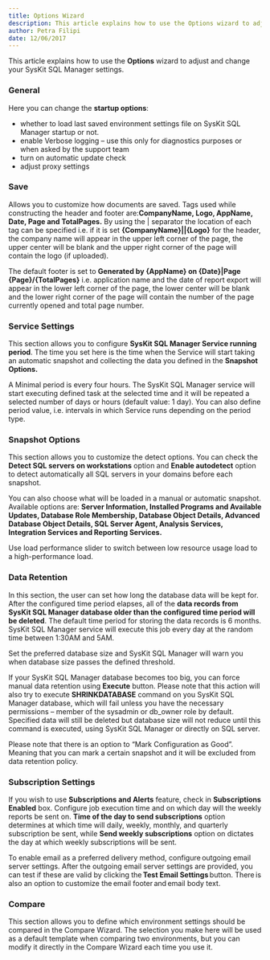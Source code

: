 ```yaml
---
title: Options Wizard
description: This article explains how to use the Options wizard to adjust and change your SysKit SQL Manager settings.
author: Petra Filipi
date: 12/06/2017
---
```

This article explains how to use the __Options__ wizard to adjust and change your SysKit SQL Manager settings.

### General

Here you can change the __startup options__:
* whether to load last saved environment settings file on SysKit SQL Manager startup or not.
* enable Verbose logging – use this only for diagnostics purposes or when asked by the support team
* turn on automatic update check
* adjust proxy settings

### Save

Allows you to customize how documents are saved. Tags used while constructing the header and footer are:__CompanyName, Logo, AppName, Date, Page and TotalPages.__
By using the | separator the location of each tag can be specified i.e. if it is set __{CompanyName}||{Logo}__ for the header, the company name will appear in the upper left corner of the page, the upper center will be blank and the upper right corner of the page will contain the logo (if uploaded).

The default footer is set to __Generated by {AppName} on {Date}|Page {Page}/{TotalPages}__ i.e. application name and the date of report export will appear in the lower left corner of the page, the lower center will be blank and the lower right corner of the page will contain the number of the page currently opened and total page number.

### Service Settings

This section allows you to configure __SysKit SQL Manager Service running period__.
The time you set here is the time when the Service will start taking an automatic snapshot and collecting the data you defined in the __Snapshot Options.__

A Minimal period is every four hours. The SysKit SQL Manager service will start executing defined task at the selected time and it will be repeated a selected number of days or hours (default value: 1 day). You can also define period value, i.e. intervals in which Service runs depending on the period type.

### Snapshot Options
This section allows you to customize the detect options. You can check the __Detect SQL servers on workstations__ option and __Enable autodetect__ option to detect automatically all SQL servers in your domains before each snapshot.

You can also choose what will be loaded in a manual or automatic snapshot. Available options are: __Server Information, Installed Programs and Available Updates, Database Role Membership, Database Object Details, Advanced Database Object Details, SQL Server Agent, Analysis Services, Integration Services and Reporting Services.__

Use load performance slider to switch between low resource usage load to a high-performance load.

### Data Retention

In this section, the user can set how long the database data will be kept for. After the configured time period elapses, all of the __data records from SysKit SQL Manager database older than the configured time period will be deleted__. The default time period for storing the data records is 6 months. SysKit SQL Manager service will execute this job every day at the random time between 1:30AM and 5AM.

Set the preferred database size and SysKit SQL Manager will warn you when database size passes the defined threshold.

If your SysKit SQL Manager database becomes too big, you can force manual data retention using __Execute__ button. Please note that this action will also try to execute __SHRINKDATABASE__ command on you SysKit SQL Manager database, which will fail unless you have the necessary permissions – member of the sysadmin or db_owner role by default. Specified data will still be deleted but database size will not reduce until this command is executed, using SysKit SQL Manager or directly on SQL server.

Please note that there is an option to “Mark Configuration as Good”. Meaning that you can mark a certain snapshot and it will be excluded from data retention policy.

### Subscription Settings

If you wish to use __Subscriptions and Alerts__ feature, check in __Subscriptions Enabled__ box. Configure job execution time and on which day will the weekly reports be sent on. __Time of the day to send subscriptions__ option determines at which time will daily, weekly, monthly, and quarterly subscription be sent, while __Send weekly subscriptions__ option on dictates the day at which weekly subscriptions will be sent.

To enable email as a preferred delivery method, configure outgoing email server settings. After the outgoing email server settings are provided, you can test if these are valid by clicking the __Test Email Settings__ button. There is also an option to customize the email footer and email body text.

### Compare

This section allows you to define which environment settings should be compared in the Compare Wizard. The selection you make here will be used as a default template when comparing two environments, but you can modify it directly in the Compare Wizard each time you use it.
